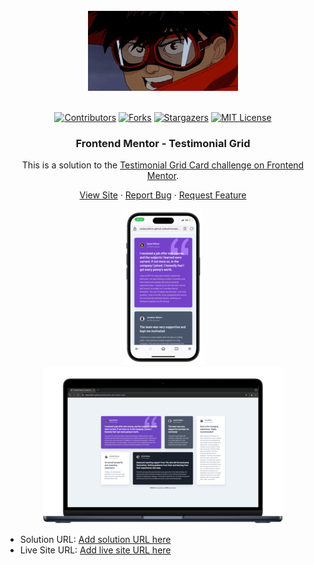 <br />
<div align="center">
    <img src="/assets/images/200w.gif" alt="Logo">
  </a>
  <br />
  <br />

[![Contributors][contributors-shield]][contributors-url]
[![Forks][forks-shield]][forks-url]
[![Stargazers][stars-shield]][stars-url]
[![MIT License][license-shield]][license-url]

<h3 align="center">Frontend Mentor - Testimonial Grid</h3>

This is a solution to the [Testimonial Grid Card challenge on Frontend Mentor](https://www.frontendmentor.io/challenges/testimonials-grid-section-Nnw6J7Un7).

  <p align="center">   
    <a href="https://sedaryildirim.github.io/testimonials-grid-section-main/">View Site</a>
    ·
    <a href="https://github.com/sedaryildirim/testimonials-grid-section-main/issues">Report Bug</a>
    ·
    <a href="https://github.com/sedaryildirim/testimonials-grid-section-main/issues">Request Feature</a>
  </p>
</div>


<div align="center">

![Mobile](./assets/images/mobile.png)
![Desktop](./assets/images/desktop.png)
</div>


- Solution URL: [Add solution URL here](https://github.com/sedaryildirim/testimonials-grid-section-main)
- Live Site URL: [Add live site URL here](https://sedaryildirim.github.io/testimonials-grid-section-main/)


<!-- MARKDOWN LINKS & IMAGES -->
<!-- https://www.markdownguide.org/basic-syntax/#reference-style-links -->
[contributors-shield]: https://img.shields.io/github/contributors/sedaryildirim/testimonials-grid-section-main.svg?style=for-the-badge
[contributors-url]: https://github.com/sedaryildirim/testimonials-grid-section-main/graphs/contributors
[forks-shield]: https://img.shields.io/github/forks/sedaryildirim/testimonials-grid-section-main.svg?style=for-the-badge
[forks-url]: https://github.com/sedaryildirim/testimonials-grid-section-main/network/members
[stars-shield]: https://img.shields.io/github/stars/sedaryildirim/testimonials-grid-section-main.svg?style=for-the-badge
[stars-url]: https://github.com/sedaryildirim/testimonials-grid-section-main/stargazers
[license-shield]: https://img.shields.io/github/license/sedaryildirim/testimonials-grid-section-main.svg?style=for-the-badge
[license-url]: https://github.com/sedaryildirim/testimonials-grid-section-main/blob/main/LICENSE.txt
[product-screenshot]: imgs/screenshot.png
